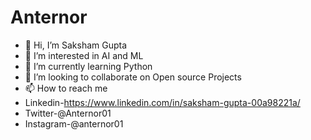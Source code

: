# Anternor
- 👋 Hi, I’m Saksham Gupta
- 👀 I’m interested in AI and ML
- 🌱 I’m currently learning Python 
- 💞️ I’m looking to collaborate on Open source Projects
- 📫 How to reach me 
- Linkedin-https://www.linkedin.com/in/saksham-gupta-00a98221a/
- Twitter-@Anternor01
- Instagram-@anternor01


<!---
Anternor/Anternor is a ✨ special ✨ repository because its `README.md` (this file) appears on your GitHub profile.
You can click the Preview link to take a look at your changes.
--->
